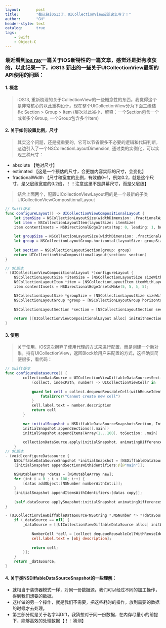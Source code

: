 ```yaml
---
layout:       post
title:        "都已经iOS13了，UICollectionView应该这么写了！"
author:       "GH"
header-style: text
catalog:      true
tags:
    - Swift 
    - Object-C
---
```


### 最近看到[ios ray](https://www.kodeco.com/home)一篇关于iOS新特性的一篇文章，感觉还是挺有收获的，以此记录一下，iOS13 新出的一些关于UICollectionView最新的API使用的问题：

#### 1. 概念
> iOS13, 重新梳理的关于CollectionView的一些概念性的东西，我觉得这个是非常核心的以此重构设计。现在整个UICollectionView分为下面三级结构: Section > Group > Item (层次以此减小，解释：一个Section包含一个或者多个Group, 一个Group包含多个Item)

#### 2. 关于如何设置比例，尺寸
> 其实这个问题，还是挺重要的，它可以节省很多不必要的逻辑和代码判断，这边引入了一个NSCollectionLayoutDimension, 通过类的实例化，可以实现三种尺寸：

* absolute 【绝对尺寸】
* estimated 【这是一个预估的尺寸，会更加内容实际的尺寸，会变化】
* fractionalWidth 【尺寸和宽度的比例，有效值0~1，例如0.2，就是这个尺寸，是父层级宽度的0.2倍，！！注意这里不是屏幕尺寸，而是父层级】

> 结合上面两个，配置UICollectionViewLayout用的是一个最新的子类UICollectionViewCompositionalLayout

```swift
// Swift版本
func configureLayout() -> UICollectionViewCompositionalLayout {
    let itemSize = NSCollectionLayoutSize(widthDimension: .fractionalWidth(0.2), heightDimension: .fractionalHeight(1.0))
    let item = NSCollectionLayoutItem(layoutSize: itemSize)
    item.contentInsets = NSDirectionalEdgeInsets(top: 0, leading: 1, bottom: 2, trailing: 1)
    
    let groupSize = NSCollectionLayoutSize(widthDimension: .fractionalWidth(1.0), heightDimension: .fractionalWidth(0.2))
    let group = NSCollectionLayoutGroup.horizontal(layoutSize: groupSize, subitems: [item])
    
    let section = NSCollectionLayoutSection(group: group)
    return UICollectionViewCompositionalLayout(section: section)
}

// OC版本
- (UICollectionViewCompositionalLayout *)configureLayout {
    NSCollectionLayoutSize *itemSize = [NSCollectionLayoutSize sizeWithWidthDimension:[NSCollectionLayoutDimension fractionalWidthDimension:0.2] heightDimension:[NSCollectionLayoutDimension fractionalHeightDimension:1.0]];
    NSCollectionLayoutItem *item = [NSCollectionLayoutItem itemWithLayoutSize:itemSize];
    item.contentInsets = NSDirectionalEdgeInsetsMake(5, 5, 5, 5);

    NSCollectionLayoutSize *groupSize = [NSCollectionLayoutSize sizeWithWidthDimension:[NSCollectionLayoutDimension fractionalWidthDimension:1.0] heightDimension:[NSCollectionLayoutDimension fractionalWidthDimension:0.2]];
    NSCollectionLayoutGroup *group = [NSCollectionLayoutGroup horizontalGroupWithLayoutSize:groupSize subitems:@[item]];
    
    NSCollectionLayoutSection *section = [NSCollectionLayoutSection sectionWithGroup:group];
    
    return [[UICollectionViewCompositionalLayout alloc] initWithSection:section];
}
```

#### 3. 使用

> 关于使用，iOS这次摒弃了使用代理的方式来进行配置，而是创建一个新对象，持有UICollectionView，返回Block给用户来配置的方式，这样确实简便很多，看代码：

```swift
// Swift版本
func configureDatasource() {
        collectionDataSource = UICollectionViewDiffableDataSource<Section, Int>(collectionView: self.collectionView) {
            (collect, indexPath, number) -> UICollectionViewCell? in
            
            guard let cell = collect.dequeueReusableCell(withReuseIdentifier: NumberCell.reuseIdentifier, for: indexPath) as? NumberCell else {
                fatalError("Cannot create new cell")
            }
            cell.label.text = number.description
            return cell
        }
        
        var initialSnapshot = NSDiffableDataSourceSnapshot<Section, Int>()
        initialSnapshot.appendSections([.main])
        initialSnapshot.appendItems(Array(1...100), toSection: .main)
        
        collectionDataSource.apply(initialSnapshot, animatingDifferences: false)
    }
// OC版本
- (void)configureDatasource {
    NSDiffableDataSourceSnapshot *initialSnapshot = [NSDiffableDataSourceSnapshot new];
    [initialSnapshot appendSectionsWithIdentifiers:@[@"main"]];
    
    NSMutableArray *datas = [NSMutableArray new];
    for (int i = 0 ; i < 100; i++) {
        [datas addObject:[NSNumber numberWithInt:i]];
    }
    [initialSnapshot appendItemsWithIdentifiers:[datas copy]];
    
    [self.dataSource applySnapshot:initialSnapshot animatingDifferences:NO completion:nil];
}

- (UICollectionViewDiffableDataSource<NSString *,NSNumber *> *)dataSource {
    if (_dataSource == nil) {
        _dataSource = [[UICollectionViewDiffableDataSource alloc] initWithCollectionView:self.collectionView cellProvider:^UICollectionViewCell * _Nullable(UICollectionView * _Nonnull collect, NSIndexPath * _Nonnull index, id _Nonnull obj) {
            
            NumberCell *cell = [collect dequeueReusableCellWithReuseIdentifier:NSStringFromClass([NumberCell class]) forIndexPath:index];
            cell.label.text = [obj description];
            
            return cell;
        }];
    }
    return _dataSource;
}
```

#### 4. 关于类NSDiffableDataSourceSnapshot的一些理解：

* 就相当于装饰器模式一样，对同一份数据源，我们可以经过不同的加工操作，得到我们想要的数据。
* 这样做的另一个操作，就是我们不需要，把这些耗时的操作，放到需要的数据的时候才去处理。
* 第三部分就是关于名字叫Diff，我猜想对于同一份数据，在内存尽量小的前提下，能够高效的处理数据【！！猜测】